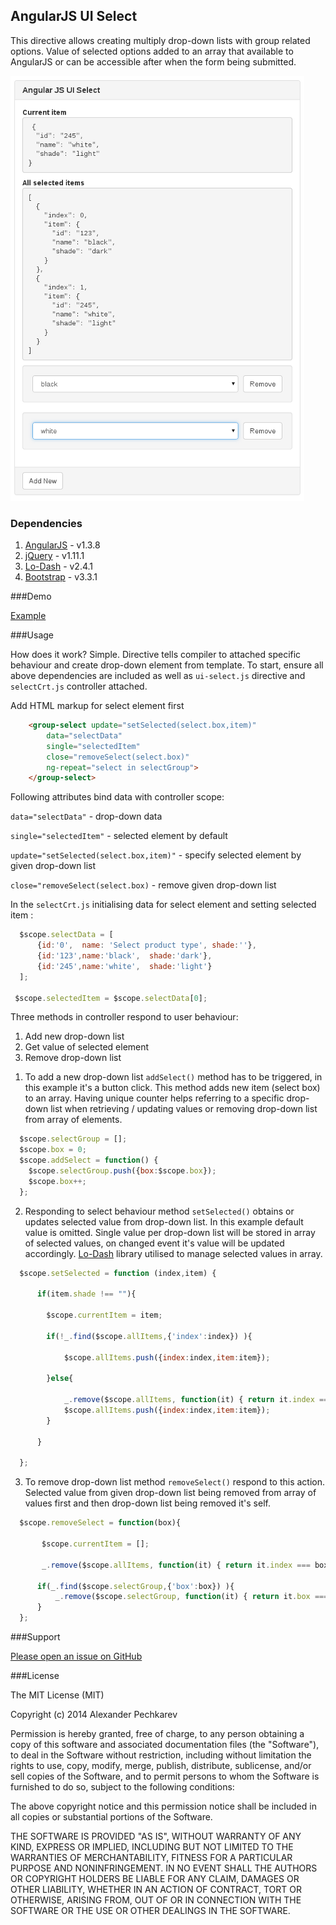 ## AngularJS UI Select
This directive allows creating multiply drop-down lists with group related options. Value of selected options added to an array that available to AngularJS or can be accessible after when the form being submitted.

![Screenshot](ui-select.png?raw=true "Angular JS UI Select")

### Dependencies

1. [AngularJS](https://angularjs.org/) - v1.3.8
2. [jQuery](http://jquery.com/) - v1.11.1
3. [Lo-Dash](https://lodash.com/) - v2.4.1
4. [Bootstrap](http://getbootstrap.com/) - v3.3.1


###Demo

[Example](http://alexpechkarev.github.io/angular-ui-select/)

###Usage

How does it work? Simple. Directive tells compiler to attached specific behaviour and create drop-down element from template. 
To start, ensure all above dependencies are included as well as `ui-select.js` directive and `selectCrt.js` controller attached.

Add HTML markup for select element first

```html
    <group-select update="setSelected(select.box,item)"  
        data="selectData" 
        single="selectedItem" 
        close="removeSelect(select.box)"  
        ng-repeat="select in selectGroup">
    </group-select>
```

Following attributes bind data with controller scope:

 `data="selectData"`   - drop-down data 

 `single="selectedItem"`  - selected element by default

 `update="setSelected(select.box,item)"` - specify selected element by given drop-down list

 `close="removeSelect(select.box)` - remove given drop-down list


In the `selectCrt.js` initialising data for select element and setting selected item :

```javascript
  $scope.selectData = [
      {id:'0',  name: 'Select product type', shade:''},
      {id:'123',name:'black',  shade:'dark'},
      {id:'245',name:'white',  shade:'light'}     
  ];

 $scope.selectedItem = $scope.selectData[0]; 
```

Three methods in controller respond to user behaviour:

1. Add new drop-down list
2. Get value of selected element
3. Remove drop-down list



1) To add a new drop-down list `addSelect()` method has to be triggered, in this example it's a button click. This method adds new item (select box) to an array. Having unique counter helps referring to a specific drop-down list when retrieving / updating values or removing drop-down list from array of elements.

```javascript
  $scope.selectGroup = [];
  $scope.box = 0;
  $scope.addSelect = function() {
    $scope.selectGroup.push({box:$scope.box});
    $scope.box++;
  };
```


2) Responding to select behaviour method `setSelected()` obtains or updates selected value from drop-down list. In this example default value is omitted. Single value per drop-down list will be stored in array of selected values, on changed event it's value will be updated accordingly. [Lo-Dash](https://lodash.com/) library utilised to manage selected values in array. 

```javascript
  $scope.setSelected = function (index,item) {
      
      if(item.shade !== ""){
      
        $scope.currentItem = item;
      
        if(!_.find($scope.allItems,{'index':index}) ){

            $scope.allItems.push({index:index,item:item});

        }else{

            _.remove($scope.allItems, function(it) { return it.index === index; });
            $scope.allItems.push({index:index,item:item});
        }
      
      }
        
  };
```


3) To remove drop-down list method `removeSelect()` respond to this action. Selected value from given drop-down list being removed from array of values first and then drop-down list being removed it's self.

```javascript
  $scope.removeSelect = function(box){
      
       $scope.currentItem = [];

       _.remove($scope.allItems, function(it) { return it.index === box; });

      if(_.find($scope.selectGroup,{'box':box}) ){
          _.remove($scope.selectGroup, function(it) { return it.box === box; });
      }
  };
```




###Support

[Please open an issue on GitHub](https://github.com/alexpechkarev/angular-ui-select/issues)


###License

The MIT License (MIT)

Copyright (c) 2014 Alexander Pechkarev

Permission is hereby granted, free of charge, to any person obtaining a copy
of this software and associated documentation files (the "Software"), to deal
in the Software without restriction, including without limitation the rights
to use, copy, modify, merge, publish, distribute, sublicense, and/or sell
copies of the Software, and to permit persons to whom the Software is
furnished to do so, subject to the following conditions:

The above copyright notice and this permission notice shall be included in all
copies or substantial portions of the Software.

THE SOFTWARE IS PROVIDED "AS IS", WITHOUT WARRANTY OF ANY KIND, EXPRESS OR
IMPLIED, INCLUDING BUT NOT LIMITED TO THE WARRANTIES OF MERCHANTABILITY,
FITNESS FOR A PARTICULAR PURPOSE AND NONINFRINGEMENT. IN NO EVENT SHALL THE
AUTHORS OR COPYRIGHT HOLDERS BE LIABLE FOR ANY CLAIM, DAMAGES OR OTHER
LIABILITY, WHETHER IN AN ACTION OF CONTRACT, TORT OR OTHERWISE, ARISING FROM,
OUT OF OR IN CONNECTION WITH THE SOFTWARE OR THE USE OR OTHER DEALINGS IN THE
SOFTWARE.